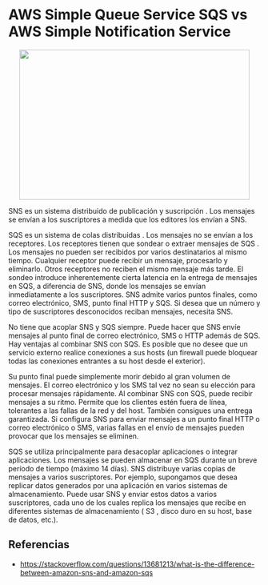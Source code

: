 # AWS Simple Queue Service SQS vs AWS Simple Notification Service

<p align="center">
  <img width="460" height="300" src="https://github.com/dimasx010/knowledge/assets/105082657/8a5adc1b-0f98-4476-bd75-6539c2800d28">
</p>

SNS es un sistema distribuido de publicación y suscripción . Los mensajes se envían a los suscriptores a medida que los editores los envían a SNS.

SQS es un sistema de colas distribuidas . Los mensajes no se envían a los receptores. Los receptores tienen que sondear o extraer mensajes de SQS . Los mensajes no pueden ser recibidos por varios destinatarios al mismo tiempo. Cualquier receptor puede recibir un mensaje, procesarlo y eliminarlo. Otros receptores no reciben el mismo mensaje más tarde. El sondeo introduce inherentemente cierta latencia en la entrega de mensajes en SQS, a diferencia de SNS, donde los mensajes se envían inmediatamente a los suscriptores. SNS admite varios puntos finales, como correo electrónico, SMS, punto final HTTP y SQS. Si desea que un número y tipo de suscriptores desconocidos reciban mensajes, necesita SNS.

No tiene que acoplar SNS y SQS siempre. Puede hacer que SNS envíe mensajes al punto final de correo electrónico, SMS o HTTP además de SQS. Hay ventajas al combinar SNS con SQS. Es posible que no desee que un servicio externo realice conexiones a sus hosts (un firewall puede bloquear todas las conexiones entrantes a su host desde el exterior).

Su punto final puede simplemente morir debido al gran volumen de mensajes. El correo electrónico y los SMS tal vez no sean su elección para procesar mensajes rápidamente. Al combinar SNS con SQS, puede recibir mensajes a su ritmo. Permite que los clientes estén fuera de línea, tolerantes a las fallas de la red y del host. También consigues una entrega garantizada. Si configura SNS para enviar mensajes a un punto final HTTP o correo electrónico o SMS, varias fallas en el envío de mensajes pueden provocar que los mensajes se eliminen.

SQS se utiliza principalmente para desacoplar aplicaciones o integrar aplicaciones. Los mensajes se pueden almacenar en SQS durante un breve período de tiempo (máximo 14 días). SNS distribuye varias copias de mensajes a varios suscriptores. Por ejemplo, supongamos que desea replicar datos generados por una aplicación en varios sistemas de almacenamiento. Puede usar SNS y enviar estos datos a varios suscriptores, cada uno de los cuales replica los mensajes que recibe en diferentes sistemas de almacenamiento ( S3 , disco duro en su host, base de datos, etc.).


## Referencias
- https://stackoverflow.com/questions/13681213/what-is-the-difference-between-amazon-sns-and-amazon-sqs

